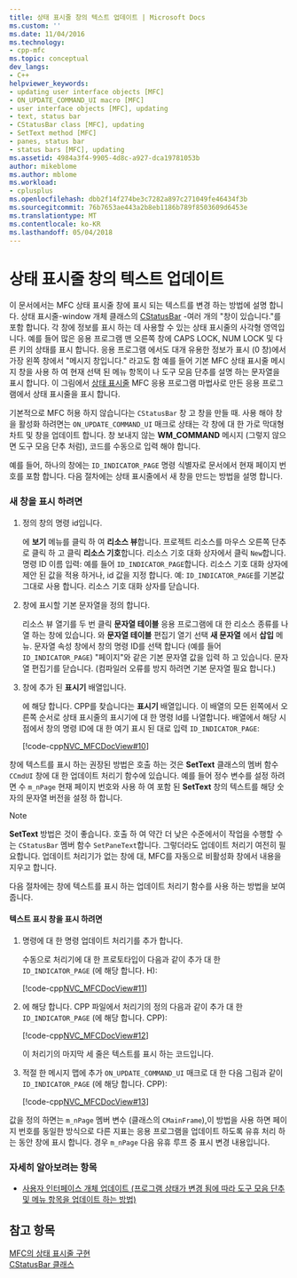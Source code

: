 ```yaml
---
title: 상태 표시줄 창의 텍스트 업데이트 | Microsoft Docs
ms.custom: ''
ms.date: 11/04/2016
ms.technology:
- cpp-mfc
ms.topic: conceptual
dev_langs:
- C++
helpviewer_keywords:
- updating user interface objects [MFC]
- ON_UPDATE_COMMAND_UI macro [MFC]
- user interface objects [MFC], updating
- text, status bar
- CStatusBar class [MFC], updating
- SetText method [MFC]
- panes, status bar
- status bars [MFC], updating
ms.assetid: 4984a3f4-9905-4d8c-a927-dca19781053b
author: mikeblome
ms.author: mblome
ms.workload:
- cplusplus
ms.openlocfilehash: dbb2f14f274be3c7282a897c271049fe46434f3b
ms.sourcegitcommit: 76b7653ae443a2b8eb1186b789f8503609d6453e
ms.translationtype: MT
ms.contentlocale: ko-KR
ms.lasthandoff: 05/04/2018
---
```

# <a name="updating-the-text-of-a-status-bar-pane"></a>상태 표시줄 창의 텍스트 업데이트
이 문서에서는 MFC 상태 표시줄 창에 표시 되는 텍스트를 변경 하는 방법에 설명 합니다. 상태 표시줄-window 개체 클래스의 [CStatusBar](../mfc/reference/cstatusbar-class.md) -여러 개의 "창이 있습니다."를 포함 합니다. 각 창에 정보를 표시 하는 데 사용할 수 있는 상태 표시줄의 사각형 영역입니다. 예를 들어 많은 응용 프로그램 맨 오른쪽 창에 CAPS LOCK, NUM LOCK 및 다른 키의 상태를 표시 합니다. 응용 프로그램 에서도 대개 유용한 정보가 표시 (0 창)에서 가장 왼쪽 창에서 "메시지 창입니다." 라고도 함 예를 들어 기본 MFC 상태 표시줄 메시지 창을 사용 하 여 현재 선택 된 메뉴 항목이 나 도구 모음 단추를 설명 하는 문자열을 표시 합니다. 이 그림에서 [상태 표시줄](../mfc/status-bar-implementation-in-mfc.md) MFC 응용 프로그램 마법사로 만든 응용 프로그램에서 상태 표시줄을 표시 합니다.  
  
 기본적으로 MFC 허용 하지 않습니다는 `CStatusBar` 창 고 창을 만들 때. 사용 해야 창을 활성화 하려면는 `ON_UPDATE_COMMAND_UI` 매크로 상태는 각 창에 대 한 가로 막대형 차트 및 창을 업데이트 합니다. 창 보내지 않는 **WM_COMMAND** 메시지 (그렇지 않으면 도구 모음 단추 처럼), 코드를 수동으로 입력 해야 합니다.  
  
 예를 들어, 하나의 창에는 `ID_INDICATOR_PAGE` 명령 식별자로 문서에서 현재 페이지 번호를 포함 합니다. 다음 절차에는 상태 표시줄에서 새 창을 만드는 방법을 설명 합니다.  
  
### <a name="to-make-a-new-pane"></a>새 창을 표시 하려면  
  
1.  정의 창의 명령 id입니다.  
  
     에 **보기** 메뉴를 클릭 하 여 **리소스 뷰**합니다. 프로젝트 리소스를 마우스 오른쪽 단추로 클릭 하 고 클릭 **리소스 기호**합니다. 리소스 기호 대화 상자에서 클릭 `New`합니다. 명령 ID 이름 입력: 예를 들어 `ID_INDICATOR_PAGE`합니다. 리소스 기호 대화 상자에 제안 된 값을 적용 하거나, id 값을 지정 합니다. 예: `ID_INDICATOR_PAGE`를 기본값 그대로 사용 합니다. 리소스 기호 대화 상자를 닫습니다.  
  
2.  창에 표시할 기본 문자열을 정의 합니다.  
  
     리소스 뷰 열기를 두 번 클릭 **문자열 테이블** 응용 프로그램에 대 한 리소스 종류를 나열 하는 창에 있습니다. 와 **문자열 테이블** 편집기 열기 선택 **새 문자열** 에서 **삽입** 메뉴. 문자열 속성 창에서 창의 명령 ID를 선택 합니다 (예를 들어 `ID_INDICATOR_PAGE`) "페이지"와 같은 기본 문자열 값을 입력 하 고 있습니다. 문자열 편집기를 닫습니다. (컴파일러 오류를 방지 하려면 기본 문자열 필요 합니다.)  
  
3.  창에 추가 된 **표시기** 배열입니다.  
  
     에 해당 합니다. CPP를 찾습니다는 **표시기** 배열입니다. 이 배열의 모든 왼쪽에서 오른쪽 순서로 상태 표시줄의 표시기에 대 한 명령 Id를 나열합니다. 배열에서 해당 시점에서 창의 명령 ID에 대 한 여기 표시 된 대로 입력 `ID_INDICATOR_PAGE`:  
  
     [!code-cpp[NVC_MFCDocView#10](../mfc/codesnippet/cpp/updating-the-text-of-a-status-bar-pane_1.cpp)]  
  
 창에 텍스트를 표시 하는 권장된 방법은 호출 하는 것은 **SetText** 클래스의 멤버 함수 `CCmdUI` 창에 대 한 업데이트 처리기 함수에 있습니다. 예를 들어 정수 변수를 설정 하려면 수 `m_nPage` 현재 페이지 번호와 사용 하 여 포함 된 **SetText** 창의 텍스트를 해당 숫자의 문자열 버전을 설정 하 합니다.  
  
> [!NOTE]
>  **SetText** 방법은 것이 좋습니다. 호출 하 여 약간 더 낮은 수준에서이 작업을 수행할 수는 `CStatusBar` 멤버 함수 `SetPaneText`합니다. 그렇더라도 업데이트 처리기 여전히 필요합니다. 업데이트 처리기가 없는 창에 대, MFC를 자동으로 비활성화 창에서 내용을 지우고 합니다.  
  
 다음 절차에는 창에 텍스트를 표시 하는 업데이트 처리기 함수를 사용 하는 방법을 보여 줍니다.  
  
#### <a name="to-make-a-pane-display-text"></a>텍스트 표시 창을 표시 하려면  
  
1.  명령에 대 한 명령 업데이트 처리기를 추가 합니다.  
  
     수동으로 처리기에 대 한 프로토타입이 다음과 같이 추가 대 한 `ID_INDICATOR_PAGE` (에 해당 합니다. H):  
  
     [!code-cpp[NVC_MFCDocView#11](../mfc/codesnippet/cpp/updating-the-text-of-a-status-bar-pane_2.h)]  
  
2.  에 해당 합니다. CPP 파일에서 처리기의 정의 다음과 같이 추가 대 한 `ID_INDICATOR_PAGE` (에 해당 합니다. CPP):  
  
     [!code-cpp[NVC_MFCDocView#12](../mfc/codesnippet/cpp/updating-the-text-of-a-status-bar-pane_3.cpp)]  
  
     이 처리기의 마지막 세 줄은 텍스트를 표시 하는 코드입니다.  
  
3.  적절 한 메시지 맵에 추가 `ON_UPDATE_COMMAND_UI` 매크로 대 한 다음 그림과 같이 `ID_INDICATOR_PAGE` (에 해당 합니다. CPP):  
  
     [!code-cpp[NVC_MFCDocView#13](../mfc/codesnippet/cpp/updating-the-text-of-a-status-bar-pane_4.cpp)]  
  
 값을 정의 하면는 `m_nPage` 멤버 변수 (클래스의 `CMainFrame`),이 방법을 사용 하면 페이지 번호를 동일한 방식으로 다른 지표는 응용 프로그램을 업데이트 하도록 유휴 처리 하는 동안 창에 표시 합니다. 경우 `m_nPage` 다음 유휴 루프 중 표시 변경 내용입니다.  
  
### <a name="what-do-you-want-to-know-more-about"></a>자세히 알아보려는 항목  
  
-   [사용자 인터페이스 개체 업데이트 (프로그램 상태가 변경 됨에 따라 도구 모음 단추 및 메뉴 항목을 업데이트 하는 방법)](../mfc/how-to-update-user-interface-objects.md)  
  
## <a name="see-also"></a>참고 항목  
 [MFC의 상태 표시줄 구현](../mfc/status-bar-implementation-in-mfc.md)   
 [CStatusBar 클래스](../mfc/reference/cstatusbar-class.md)
